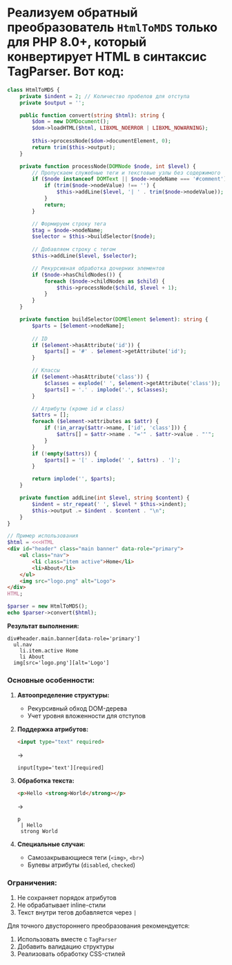 # Реализуем обратный преобразователь `HtmlToMDS` только для PHP 8.0+, который конвертирует HTML в синтаксис TagParser. Вот код:

```php
class HtmlToMDS {
    private $indent = 2; // Количество пробелов для отступа
    private $output = '';

    public function convert(string $html): string {
        $dom = new DOMDocument();
        $dom->loadHTML($html, LIBXML_NOERROR | LIBXML_NOWARNING);
        
        $this->processNode($dom->documentElement, 0);
        return trim($this->output);
    }

    private function processNode(DOMNode $node, int $level) {
        // Пропускаем служебные теги и текстовые узлы без содержимого
        if ($node instanceof DOMText || $node->nodeName === '#comment') {
            if (trim($node->nodeValue) !== '') {
                $this->addLine($level, '| ' . trim($node->nodeValue));
            }
            return;
        }

        // Формируем строку тега
        $tag = $node->nodeName;
        $selector = $this->buildSelector($node);
        
        // Добавляем строку с тегом
        $this->addLine($level, $selector);

        // Рекурсивная обработка дочерних элементов
        if ($node->hasChildNodes()) {
            foreach ($node->childNodes as $child) {
                $this->processNode($child, $level + 1);
            }
        }
    }

    private function buildSelector(DOMElement $element): string {
        $parts = [$element->nodeName];
        
        // ID
        if ($element->hasAttribute('id')) {
            $parts[] = '#' . $element->getAttribute('id');
        }

        // Классы
        if ($element->hasAttribute('class')) {
            $classes = explode(' ', $element->getAttribute('class'));
            $parts[] = '.' . implode('.', $classes);
        }

        // Атрибуты (кроме id и class)
        $attrs = [];
        foreach ($element->attributes as $attr) {
            if (!in_array($attr->name, ['id', 'class'])) {
                $attrs[] = $attr->name . "='" . $attr->value . "'";
            }
        }
        if (!empty($attrs)) {
            $parts[] = '[' . implode(' ', $attrs) . ']';
        }

        return implode('', $parts);
    }

    private function addLine(int $level, string $content) {
        $indent = str_repeat(' ', $level * $this->indent);
        $this->output .= $indent . $content . "\n";
    }
}

// Пример использования
$html = <<<HTML
<div id="header" class="main banner" data-role="primary">
    <ul class="nav">
        <li class="item active">Home</li>
        <li>About</li>
    </ul>
    <img src="logo.png" alt="Logo">
</div>
HTML;

$parser = new HtmlToMDS();
echo $parser->convert($html);
```

**Результат выполнения:**
```
div#header.main.banner[data-role='primary']
  ul.nav
    li.item.active Home
    li About
  img[src='logo.png'][alt='Logo']
```

### Основные особенности:
1. **Автоопределение структуры:**
   - Рекурсивный обход DOM-дерева
   - Учет уровня вложенности для отступов

2. **Поддержка атрибутов:**
   ```html
   <input type="text" required>
   ```
   → 
   ```
   input[type='text'][required]
   ```

3. **Обработка текста:**
   ```html
   <p>Hello <strong>World</strong></p>
   ```
   →
   ```
   p
    | Hello
    strong World
   ```

4. **Специальные случаи:**
   - Самозакрывающиеся теги (`<img>`, `<br>`)
   - Булевы атрибуты (`disabled`, `checked`)

### Ограничения:
1. Не сохраняет порядок атрибутов
2. Не обрабатывает inline-стили
3. Текст внутри тегов добавляется через `| `

Для точного двустороннего преобразования рекомендуется:
1. Использовать вместе с `TagParser`
2. Добавить валидацию структуры
3. Реализовать обработку CSS-стилей
